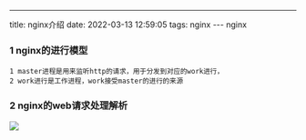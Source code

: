 ---
title: nginx介绍
date: 2022-03-13 12:59:05
tags: nginx
--- nginx

### 1 nginx的进行模型
```angular2
1 master进程是用来监听http的请求，用于分发到对应的work进行，
2 work进行是工作进程，work接受master的进行的来源
```
### 2 nginx的web请求处理解析

![](/../../static/nginx/nginx事件处理.png)



